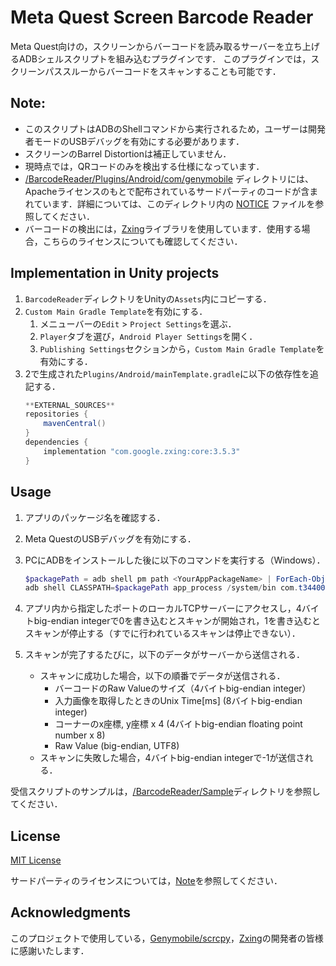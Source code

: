 # Meta Quest Screen Barcode Reader
Meta Quest向けの，スクリーンからバーコードを読み取るサーバーを立ち上げるADBシェルスクリプトを組み込むプラグインです．
このプラグインでは，スクリーンパススルーからバーコードをスキャンすることも可能です．

## Note:
- このスクリプトはADBのShellコマンドから実行されるため，ユーザーは開発者モードのUSBデバッグを有効にする必要があります．
- スクリーンのBarrel Distortionは補正していません．
- 現時点では，QRコードのみを検出する仕様になっています．
- [/BarcodeReader/Plugins/Android/com/genymobile](./BarcodeReader/Plugins/Android/com/genymobile/) ディレクトリには、Apacheライセンスのもとで配布されているサードパーティのコードが含まれています．詳細については、このディレクトリ内の [NOTICE](./BarcodeReader/Plugins/Android/com/genymobile/NOTICE) ファイルを参照してください．
- バーコードの検出には，[Zxing](https://github.com/zxing/zxing)ライブラリを使用しています．使用する場合，こちらのライセンスについても確認してください．

## Implementation in Unity projects
1. `BarcodeReader`ディレクトリをUnityの`Assets`内にコピーする．
2. `Custom Main Gradle Template`を有効にする．
    1. メニューバーの`Edit` > `Project Settings`を選ぶ．
    2. `Player`タブを選び，`Android Player Settings`を開く．
    3. `Publishing Settings`セクションから，`Custom Main Gradle Template`を有効にする．
3. 2で生成された`Plugins/Android/mainTemplate.gradle`に以下の依存性を追記する．
    ```gradle
    **EXTERNAL_SOURCES**
    repositories {
        mavenCentral()
    }
    dependencies {
        implementation "com.google.zxing:core:3.5.3"
    }
    ```

## Usage
1. アプリのパッケージ名を確認する．
2. Meta QuestのUSBデバッグを有効にする．
3. PCにADBをインストールした後に以下のコマンドを実行する（Windows）．

    ```powershell
    $packagePath = adb shell pm path <YourAppPackageName> | ForEach-Object { $_ -replace "^package:" }
    adb shell CLASSPATH=$packagePath app_process /system/bin com.t34400.quest.barcode.ServerLauncher <ServerPort>
    ```
4. アプリ内から指定したポートのローカルTCPサーバーにアクセスし，4バイトbig-endian integerで0を書き込むとスキャンが開始され，1を書き込むとスキャンが停止する（すでに行われているスキャンは停止できない）．
5. スキャンが完了するたびに，以下のデータがサーバーから送信される．
    - スキャンに成功した場合，以下の順番でデータが送信される．
        - バーコードのRaw Valueのサイズ（4バイトbig-endian integer）
        - 入力画像を取得したときのUnix Time[ms] (8バイトbig-endian integer)
        - コーナーのx座標, y座標 x 4 (4バイトbig-endian floating point number x 8)
        - Raw Value (big-endian, UTF8)
    - スキャンに失敗した場合，4バイトbig-endian integerで-1が送信される．

受信スクリプトのサンプルは，[/BarcodeReader/Sample](./BarcodeReader/Sample/)ディレクトリを参照してください．

## License
[MIT License](LICENSE)

サードパーティのライセンスについては，[Note](#note)を参照してください．

##  Acknowledgments
このプロジェクトで使用している，[Genymobile/scrcpy](https://github.com/Genymobile/scrcpy)，[Zxing](https://github.com/zxing/zxing)の開発者の皆様に感謝いたします．
